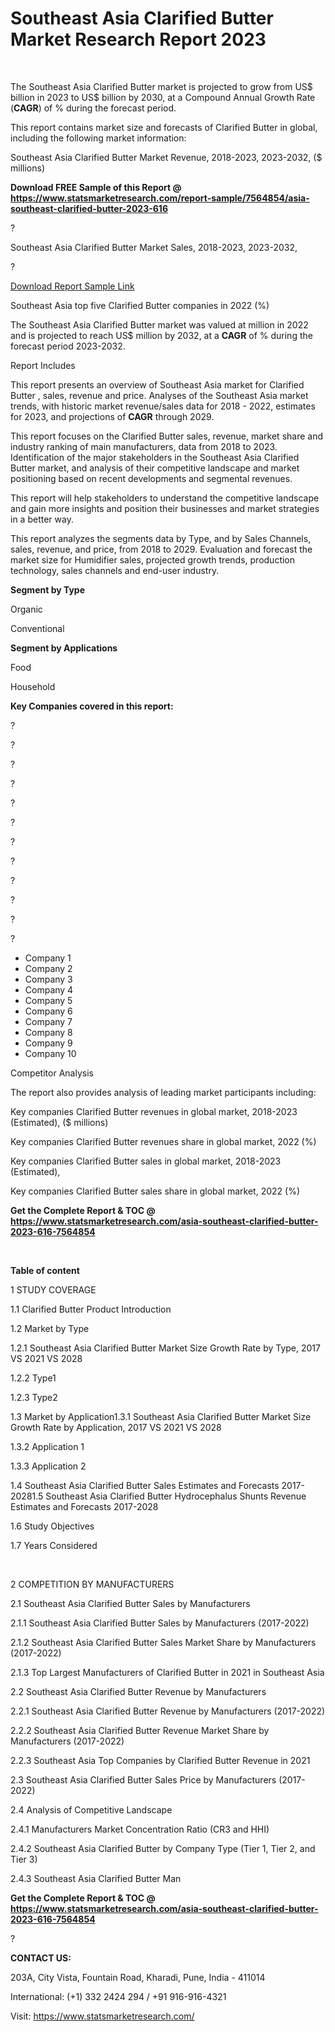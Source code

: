 <h1>Southeast Asia Clarified Butter Market Research Report 2023</h1><br/><p>The Southeast Asia Clarified Butter market is projected to grow from US$ billion in 2023 to US$ billion by 2030, at a Compound Annual Growth Rate (<strong>CAGR</strong>) of % during the forecast period.</p>
 
 
 
 <p>This report contains market size and forecasts of Clarified Butter in global, including the following market information:</p>
 
 
 
 <p>Southeast Asia Clarified Butter Market Revenue, 2018-2023, 2023-2032, ($ millions)</p>
 
 
 
 <div><b>Download FREE Sample of this Report @ <a href="https://www.statsmarketresearch.com/download-free-sample/7564854/asia-southeast-clarified-butter-2023-616">https://www.statsmarketresearch.com/report-sample/7564854/asia-southeast-clarified-butter-2023-616</a></b></div>
 
 
 
 <p>? </p>
 
 
 
 <p>Southeast Asia Clarified Butter Market Sales, 2018-2023, 2023-2032,</p>
 
 
 
 <p>? </p>
 
 
 
 <p><a href="https://www.statsmarketresearch.com/download-free-sample/7564854/asia-southeast-clarified-butter-2023-616">Download Report Sample Link</a></p>
 
 
 
 <p>Southeast Asia top five Clarified Butter companies in 2022 (%)</p>
 
 
 
 <p>The Southeast Asia Clarified Butter market was valued at million in 2022 and is projected to reach US$ million by 2032, at a <strong>CAGR</strong> of % during the forecast period 2023-2032.</p>
 
 
 
 <p>Report Includes</p>
 
 
 
 <p>This report presents an overview of Southeast Asia market for Clarified Butter , sales, revenue and price. Analyses of the Southeast Asia market trends, with historic market revenue/sales data for 2018 - 2022, estimates for 2023, and projections of <strong>CAGR</strong> through 2029.</p>
 
 
 
 <p>This report focuses on the Clarified Butter sales, revenue, market share and industry ranking of main manufacturers, data from 2018 to 2023. Identification of the major stakeholders in the Southeast Asia Clarified Butter market, and analysis of their competitive landscape and market positioning based on recent developments and segmental revenues.</p>
 
 
 
 <p>This report will help stakeholders to understand the competitive landscape and gain more insights and position their businesses and market strategies in a better way.</p>
 
 
 
 <p>This report analyzes the segments data by Type, and by Sales Channels, sales, revenue, and price, from 2018 to 2029. Evaluation and forecast the market size for Humidifier sales, projected growth trends, production technology, sales channels and end-user industry.</p>
 
 
 
 <p><strong>Segment by Type</strong></p>
 
 
 
 <p>Organic</p>
 
 
 
 <p>Conventional</p>
 
 
 
 <p><strong>Segment <strong><strong>by Applications</strong></strong></strong></p>
 
 
 
 <p>Food</p>
 
 
 
 <p>Household</p>
 
 
 
 <p><strong>Key Companies covered in this report:</strong></p>
 
 
 
 <p>? </p>
 
 
 
 <p>? </p>
 
 
 
 <p>? </p>
 
 
 
 <p>? </p>
 
 
 
 <p>? </p>
 
 
 
 <p>? </p>
 
 
 
 <p>? </p>
 
 
 
 <p>? </p>
 
 
 
 <p>? </p>
 
 
 
 <p>? </p>
 
 
 
 <p>? </p>
 
 
 
 <p>? </p>
 
 
 
 <ul>
 
 <li>Company 1</li>
 
 <li>Company 2</li>
 
 <li>Company 3</li>
 
 <li>Company 4</li>
 
 <li>Company 5</li>
 
 <li>Company 6</li>
 
 <li>Company 7</li>
 
 <li>Company 8</li>
 
 <li>Company 9</li>
 
 <li>Company 10</li>
 
 </ul>
 
 
 
 <p>Competitor Analysis</p>
 
 
 
 <p>The report also provides analysis of leading market participants including:</p>
 
 
 
 <p>Key companies Clarified Butter revenues in global market, 2018-2023 (Estimated), ($ millions)</p>
 
 
 
 <p>Key companies Clarified Butter revenues share in global market, 2022 (%)</p>
 
 
 
 <p>Key companies Clarified Butter sales in global market, 2018-2023 (Estimated),</p>
 
 
 
 <p>Key companies Clarified Butter sales share in global market, 2022 (%)</p>
 
 
 
 <div><b>Get the Complete Report & TOC @ <a href="https://www.statsmarketresearch.com/asia-southeast-clarified-butter-2023-616-7564854">https://www.statsmarketresearch.com/asia-southeast-clarified-butter-2023-616-7564854</a></b></div>
 
 
 
 <p><br />
 
 <b>Table of content</b></p>
 
 
 
 <p>1 STUDY COVERAGE<br />
 
 1.1 Clarified Butter Product Introduction<br />
 
 1.2 Market by Type<br />
 
 1.2.1 Southeast Asia Clarified Butter Market Size Growth Rate by Type, 2017 VS 2021 VS 2028<br />
 
 1.2.2 Type1<br />
 
 1.2.3 Type2<br />
 
 1.3 Market by Application1.3.1 Southeast Asia Clarified Butter Market Size Growth Rate by Application, 2017 VS 2021 VS 2028<br />
 
 1.3.2 Application 1<br />
 
 1.3.3 Application 2<br />
 
 1.4 Southeast Asia Clarified Butter Sales Estimates and Forecasts 2017-20281.5 Southeast Asia Clarified Butter Hydrocephalus Shunts Revenue Estimates and Forecasts 2017-2028<br />
 
 1.6 Study Objectives<br />
 
 1.7 Years Considered<br />
 
 <br />
 
 2 COMPETITION BY MANUFACTURERS<br />
 
 2.1 Southeast Asia Clarified Butter Sales by Manufacturers<br />
 
 2.1.1 Southeast Asia Clarified Butter Sales by Manufacturers (2017-2022)<br />
 
 2.1.2 Southeast Asia Clarified Butter Sales Market Share by Manufacturers (2017-2022)<br />
 
 2.1.3 Top Largest Manufacturers of Clarified Butter in 2021 in Southeast Asia<br />
 
 2.2 Southeast Asia Clarified Butter Revenue by Manufacturers<br />
 
 2.2.1 Southeast Asia Clarified Butter Revenue by Manufacturers (2017-2022)<br />
 
 2.2.2 Southeast Asia Clarified Butter Revenue Market Share by Manufacturers (2017-2022)<br />
 
 2.2.3 Southeast Asia Top Companies by Clarified Butter Revenue in 2021<br />
 
 2.3 Southeast Asia Clarified Butter Sales Price by Manufacturers (2017-2022)<br />
 
 2.4 Analysis of Competitive Landscape<br />
 
 2.4.1 Manufacturers Market Concentration Ratio (CR3 and HHI)<br />
 
 2.4.2 Southeast Asia Clarified Butter by Company Type (Tier 1, Tier 2, and Tier 3)<br />
 
 2.4.3 Southeast Asia Clarified Butter Man</p>
 
 
 
 <div><b>Get the Complete Report & TOC @ <a href="https://www.statsmarketresearch.com/asia-southeast-clarified-butter-2023-616-7564854">https://www.statsmarketresearch.com/asia-southeast-clarified-butter-2023-616-7564854</a></b></div>
 
 
 
 <p>? </p>
 
 
 
 <p><b>CONTACT US:</b><br />
 
 203A, City Vista, Fountain Road, Kharadi, Pune, India - 411014<br />
 
 International: (+1) 332 2424 294 / +91 916-916-4321<br />
 
 Visit: <a href="https://www.statsmarketresearch.com/">https://www.statsmarketresearch.com/</a></p>